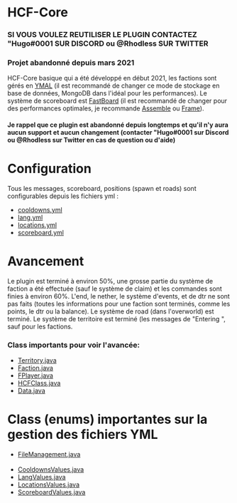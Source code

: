 # HCF-Core
### SI VOUS VOULEZ REUTILISER LE PLUGIN CONTACTEZ "Hugo#0001 SUR DISCORD ou @Rhodless SUR TWITTER 
### Projet abandonné depuis mars 2021
HCF-Core basique qui a été développé en début 2021, les factions sont gérés en [YMAL](https://en.wikipedia.org/wiki/YAML) (il est recommandé de changer ce mode de stockage en base de données, MongoDB dans l'idéal pour les performances). Le système de scoreboard est [FastBoard](https://github.com/MrMicky-FR/FastBoard) (il est recommandé de changer pour des performances optimales, je recommande [Assemble](https://github.com/ThatKawaiiSam/Assemble) ou [Frame](https://github.com/thundereye2k/Frame)).
<h4> Je rappel que ce plugin est abandonné depuis longtemps et qu'il n'y aura aucun support et aucun changement (contacter "Hugo#0001 sur Discord ou @Rhodless sur Twitter en cas de question ou d'aide) </h4>

# Configuration
<p>Tous les messages, scoreboard, positions (spawn et roads) sont configurables depuis les fichiers yml :</p>

<ul>
  <li><a href="https://haste.flaxeneel2.net/qMF4SXO1yRZX2MhpEbSu5kEei6YE72C58a2yJYno4HB2OwL1w5.yaml">cooldowns.yml</a></li>
  <li><a href="https://haste.flaxeneel2.net/sdqCcmyOnv0huvU654Pc20r9Di26yBKUHCf7j4UogDynFeeLJ3.yaml">lang.yml</a></li>
  <li><a href="https://haste.flaxeneel2.net/0wUtBToKWbvlua5M8rEOoPTlcOpiFWt30vgSTK7Cuz1LbmQN7F.yaml">locations.yml</a></li>
  <li><a href="https://haste.flaxeneel2.net/JwbhHTh6VqOgTBi9LOJYGzwD7N3K7fQEZEJBn0Tp1BiZvf2htq.yaml">scoreboard.yml</a></li>
</ul>

# Avancement
Le plugin est terminé à environ 50%, une grosse partie du système de faction a été effectuée (sauf le système de claim) et les commandes sont finies à environ 60%.
L'end, le nether, le système d'events, et de dtr ne sont pas faits (toutes les informations pour une faction sont terminés, comme les points, le dtr ou la balance).
Le système de road (dans l'overworld) est terminé. Le système de territoire est terminé (les messages de "Entering <road>", sauf pour les factions. 

### Class importants pour voir l'avancée:
<ul>
  <li><a href="https://github.com/Rhodless/HCF-Core/blob/main/src/main/java/fr/rhodless/hcfcore/faction/Territory.java">Territory.java</a></li>
  <li><a href="https://github.com/Rhodless/HCF-Core/blob/main/src/main/java/fr/rhodless/hcfcore/faction/Faction.java">Faction.java</a></li>
  <li><a href="https://github.com/Rhodless/HCF-Core/blob/main/src/main/java/fr/rhodless/hcfcore/player/FPlayer.java">FPlayer.java</a></li>
  <li><a href="https://github.com/Rhodless/HCF-Core/blob/main/src/main/java/fr/rhodless/hcfcore/player/HCFClass.java">HCFClass.java</a></li>
  <li><a href="https://github.com/Rhodless/HCF-Core/blob/main/src/main/java/fr/rhodless/hcfcore/player/Data.java">Data.java</a></li>
</ul>

# Class (enums) importantes sur la gestion des fichiers YML
<ul>
  <li><a href="https://github.com/Rhodless/HCF-Core/blob/main/src/main/java/fr/rhodless/hcfcore/file/FileManagement.java">FileManagement.java</a></li>
  <br>
  <li><a href="https://github.com/Rhodless/HCF-Core/blob/main/src/main/java/fr/rhodless/hcfcore/file/CooldownsValues.java">CooldownsValues.java</a></li>
  <li><a href="https://github.com/Rhodless/HCF-Core/blob/main/src/main/java/fr/rhodless/hcfcore/file/LangValues.java">LangValues.java</a></li>
  <li><a href="https://github.com/Rhodless/HCF-Core/blob/main/src/main/java/fr/rhodless/hcfcore/file/LocationsValues.java">LocationsValues.java</a></li>
  <li><a href="https://github.com/Rhodless/HCF-Core/blob/main/src/main/java/fr/rhodless/hcfcore/file/ScoreboardValues.java">ScoreboardValues.java</a></li>
</ul>
